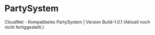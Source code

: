 # PartySystem
CloudNet - Kompatibeles PartySystem | Version Build-1.0.1 (Aktuell noch nicht fertiggestellt.)
